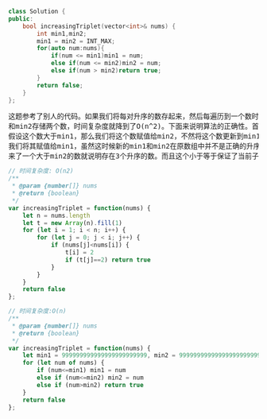 ```cpp
class Solution {
public:
    bool increasingTriplet(vector<int>& nums) {
    	int min1,min2;
    	min1 = min2 = INT_MAX;
    	for(auto num:nums){
    	    if(num <= min1)min1 = num;
    	    else if(num <= min2)min2 = num;
    	    else if(num > min2)return true;
    	}
    	return false;
    }
};
```
<pre>这题参考了别人的代码。如果我们将每对升序的数存起来，然后每遍历到一个数时就和存好的数对进行比较就是O(n^2)的时间复杂度了。这里很聪明的用两个数min1
和min2存储两个数，时间复杂度就降到了O(n^2)。下面来说明算法的正确性。首先一开始两个数都是INT_MAX，当进来一个数时，我们将其赋值给min1；当进来第二个数，
假设这个数大于min1，那么我们将这个数赋值给min2，不然将这个数更新到min1。到某一个时刻，min1和min2就存储了一对升序的数对。这时候如果来了一个数小于min1，
我们将其赋值给min1，虽然这时候新的min1和min2在原数组中并不是正确的升序数对，但是只要有min2存在就说明了在min2之前肯定存在一个数小于min2，所以这时候如果
来了一个大于min2的数就说明存在3个升序的数。而且这个小于等于保证了当前子数组中的最小数对，妙！</pre>

```javascript
// 时间复杂度: O(n2)
/**
 * @param {number[]} nums
 * @return {boolean}
 */
var increasingTriplet = function(nums) {
    let n = nums.length
    let t = new Array(n).fill(1)
    for (let i = 1; i < n; i++) {
        for (let j = 0; j < i; j++) {
            if (nums[j]<nums[i]) {
                t[i] = 2
                if (t[j]==2) return true
            }
        }
    }
    return false
};

// 时间复杂度:O(n)
/**
 * @param {number[]} nums
 * @return {boolean}
 */
var increasingTriplet = function(nums) {
    let min1 = 999999999999999999999999, min2 = 999999999999999999999999
    for (let num of nums) {
        if (num<=min1) min1 = num
        else if (num<=min2) min2 = num
        else if (num>min2) return true
    }
    return false
};
```

